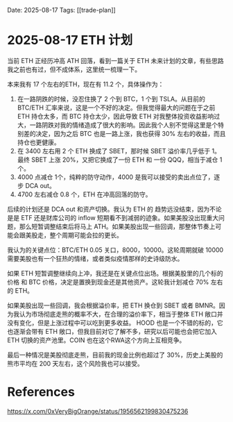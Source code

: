Date: 2025-08-17
Tags: [[trade-plan]]

# 2025-08-17 ETH 计划

当前 ETH 正经历冲高 ATH 回落，看到一篇关于 ETH 未来计划的文章，有些思路我之前也有过，但不成体系，这里统一梳理一下。

本来我有 17 个左右的ETH，现在有 11.2 个，具体操作为：
1. 在一路阴跌的时候，没忍住换了 2 个到 BTC，1 个到 TSLA。从目前的 BTC/ETH 汇率来说，这是一个不好的决定。但我觉得最大的问题在于之前 ETH 持仓太多，而 BTC 持仓太少，因此导致 ETH 对我整体投资收益影响过大，一路阴跌对我的情绪造成了很大的影响。因此我个人别不觉得这里是个特别差的决定，因为之后 BTC 也是一路上涨，我也获得 30% 左右的收益，而且持仓也更健康。
2. 在 3400 左右用 2 个 ETH 换成了 SBET，那时候 SBET 溢价率几乎低于 1。最终 SBET 上涨 20%，又把它换成了一份 ETH 和 一份 QQQ，相当于减仓 1 个。
3. 4000 点减仓 1个，纯粹的防守动作，4000 是我可以接受的卖出点位了，逐步 DCA out。
4. 4700 左右减仓 0.8 个，ETH 在冲高回落的防守。


后续的计划还是 DCA out 和资产切换。我认为 ETH 的 趋势远没结束，因为不论是是 ETF 还是财库公司的 inflow 短期看不到减弱的迹象。如果美股没出现重大问题，那么短暂调整结束后将马上 ATH。如果美股出现一些回调，那整体节奏上可能会跟美股走，整个周期可能会拉的更长。

我认为的关键点位：BTC/ETH 0.05 关口，8000，10000。这轮周期就破 10000 需要美股也有一个狂热的情绪，或者类似疫情那样的史诗级防水。

如果 ETH 短暂调整继续向上冲，我还是在关键点位出场。根据美股里的几个标的价格 和 BTC 价格，决定是置换到现金还是其他资产。这轮我计划减仓 70% 左右的 ETH。

如果美股出现一些回调，我会根据溢价率，把 ETH 换仓到 SBET 或者 BMNR。因为我认为市场彻底走熊的概率不大，在合理的溢价率下，相当于整体 ETH 敞口并没有变化，但是上涨过程中可以吃到更多收益。
HOOD 也是一个不错的标的，它也逐渐会带有 ETH 敞口，但我目前对它了解不多，研究以后可能也会把它加入 ETH 切换的资产池里。COIN 也在这个RWA这个方向上互相竞争。

最后一种情况是美股彻底走熊，目前我的现金比例也超过了 30%，历史上美股的熊市平均在 200 天左右，这个风险我也可以接受。
# References
https://x.com/0xVeryBigOrange/status/1956562199830475236